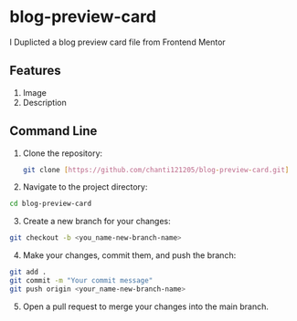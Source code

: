 # blog-preview-card

I Duplicted a blog preview card file from Frontend Mentor

## Features
1. Image
2. Description

## Command Line
1. Clone the repository:
   ```bash
   git clone [https://github.com/chanti121205/blog-preview-card.git]
   
2. Navigate to the project directory:

```bash
cd blog-preview-card
```
3. Create a new branch for your changes:
```bash
git checkout -b <you_name-new-branch-name>
```

4. Make your changes, commit them, and push the branch:

```bash
git add .
git commit -m "Your commit message"
git push origin <your_name-new-branch-name>
```
5. Open a pull request to merge your changes into the main branch.
